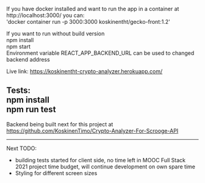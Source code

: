 If you have docker installed and want to run the app in a container at http://localhost:3000/ you can: <br>
'docker container run -p 3000:3000 koskinentht/gecko-front:1.2'

If you want to run without build version
<br>npm install
<br>npm start
<br>Environment variable REACT_APP_BACKEND_URL can be used to changed backend address

Live link:
https://koskinentht-crypto-analyzer.herokuapp.com/

Tests:
<br>npm install
<br>npm run test
--------------------------------------------------------------

Backend being built next for this project at 
<br>https://github.com/KoskinenTimo/Crypto-Analyzer-For-Scrooge-API

--------------------------------------------------------------

Next TODO:

- building tests started for client side, no time left in MOOC Full Stack 2021 project time budget, will continue development on own spare time
- Styling for different screen sizes